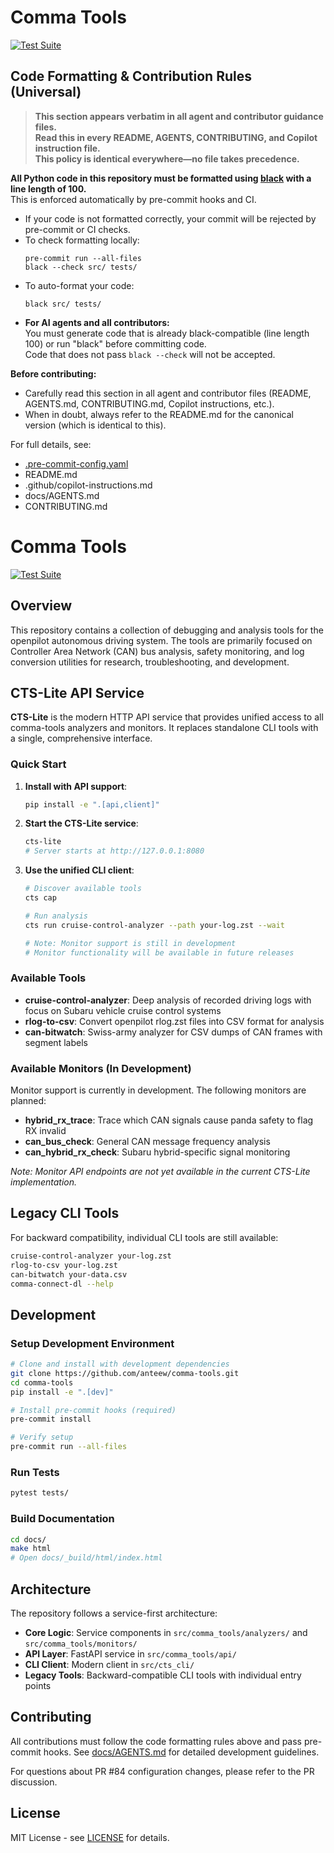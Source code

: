 # Comma Tools
[![Test Suite](https://github.com/anteew/comma-tools/actions/workflows/test.yml/badge.svg)](https://github.com/anteew/comma-tools/actions/workflows/test.yml)

## Code Formatting & Contribution Rules (Universal)

> **This section appears verbatim in all agent and contributor guidance files.  
> Read this in every README, AGENTS, CONTRIBUTING, and Copilot instruction file.  
> This policy is identical everywhere—no file takes precedence.**

**All Python code in this repository must be formatted using [black](https://black.readthedocs.io/en/stable/) with a line length of 100.**  
This is enforced automatically by pre-commit hooks and CI.

- If your code is not formatted correctly, your commit will be rejected by pre-commit or CI checks.
- To check formatting locally:
  ```
  pre-commit run --all-files
  black --check src/ tests/
  ```
- To auto-format your code:
  ```
  black src/ tests/
  ```
- **For AI agents and all contributors:**  
  You must generate code that is already black-compatible (line length 100) or run "black" before committing code.  
  Code that does not pass `black --check` will not be accepted.

**Before contributing:**  
- Carefully read this section in all agent and contributor files (README, AGENTS.md, CONTRIBUTING.md, Copilot instructions, etc.).
- When in doubt, always refer to the README.md for the canonical version (which is identical to this).

For full details, see:
- [.pre-commit-config.yaml](.pre-commit-config.yaml)
- README.md
- .github/copilot-instructions.md
- docs/AGENTS.md
- CONTRIBUTING.md


# Comma Tools
[![Test Suite](https://github.com/anteew/comma-tools/actions/workflows/test.yml/badge.svg)](https://github.com/anteew/comma-tools/actions/workflows/test.yml)

## Overview

This repository contains a collection of debugging and analysis tools for the openpilot autonomous driving system. The tools are primarily focused on Controller Area Network (CAN) bus analysis, safety monitoring, and log conversion utilities for research, troubleshooting, and development.

## CTS-Lite API Service

**CTS-Lite** is the modern HTTP API service that provides unified access to all comma-tools analyzers and monitors. It replaces standalone CLI tools with a single, comprehensive interface.

### Quick Start

1. **Install with API support**:
   ```bash
   pip install -e ".[api,client]"
   ```

2. **Start the CTS-Lite service**:
   ```bash
   cts-lite
   # Server starts at http://127.0.0.1:8080
   ```

3. **Use the unified CLI client**:
   ```bash
   # Discover available tools
   cts cap
   
   # Run analysis
   cts run cruise-control-analyzer --path your-log.zst --wait
   
   # Note: Monitor support is still in development
   # Monitor functionality will be available in future releases
   ```

### Available Tools

- **cruise-control-analyzer**: Deep analysis of recorded driving logs with focus on Subaru vehicle cruise control systems
- **rlog-to-csv**: Convert openpilot rlog.zst files into CSV format for analysis  
- **can-bitwatch**: Swiss-army analyzer for CSV dumps of CAN frames with segment labels

### Available Monitors (In Development)

Monitor support is currently in development. The following monitors are planned:

- **hybrid_rx_trace**: Trace which CAN signals cause panda safety to flag RX invalid
- **can_bus_check**: General CAN message frequency analysis  
- **can_hybrid_rx_check**: Subaru hybrid-specific signal monitoring

*Note: Monitor API endpoints are not yet available in the current CTS-Lite implementation.*

## Legacy CLI Tools

For backward compatibility, individual CLI tools are still available:

```bash
cruise-control-analyzer your-log.zst
rlog-to-csv your-log.zst
can-bitwatch your-data.csv
comma-connect-dl --help
```

## Development

### Setup Development Environment

```bash
# Clone and install with development dependencies
git clone https://github.com/anteew/comma-tools.git
cd comma-tools
pip install -e ".[dev]"

# Install pre-commit hooks (required)
pre-commit install

# Verify setup
pre-commit run --all-files
```

### Run Tests

```bash
pytest tests/
```

### Build Documentation

```bash
cd docs/
make html
# Open docs/_build/html/index.html
```

## Architecture

The repository follows a service-first architecture:

- **Core Logic**: Service components in `src/comma_tools/analyzers/` and `src/comma_tools/monitors/`
- **API Layer**: FastAPI service in `src/comma_tools/api/`
- **CLI Client**: Modern client in `src/cts_cli/`
- **Legacy Tools**: Backward-compatible CLI tools with individual entry points

## Contributing

All contributions must follow the code formatting rules above and pass pre-commit hooks. See [docs/AGENTS.md](docs/AGENTS.md) for detailed development guidelines.

For questions about PR #84 configuration changes, please refer to the PR discussion.

## License

MIT License - see [LICENSE](LICENSE) for details.